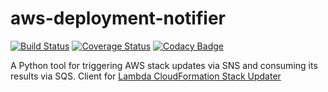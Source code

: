 # aws-deployment-notifier
[![Build Status](https://api.travis-ci.org/ImmobilienScout24/aws-deployment-notifier.svg?branch=master)](https://travis-ci.org/ImmobilienScout24/aws-deployment-notifier)
[![Coverage Status](https://coveralls.io/repos/ImmobilienScout24/aws-deployment-notifier/badge.svg)](https://coveralls.io/r/ImmobilienScout24/aws-deployment-notifier)
[![Codacy Badge](https://www.codacy.com/project/badge/be8dc88ac41346b897e19c9badd3a4d4)](https://www.codacy.com/app/jan_1691/aws-deployment-notifier)

A Python tool for triggering AWS stack updates via SNS and consuming its results via SQS. Client for 
[Lambda CloudFormation Stack Updater](https://github.com/ImmobilienScout24/lambda-cloudformation-stack-updater)
